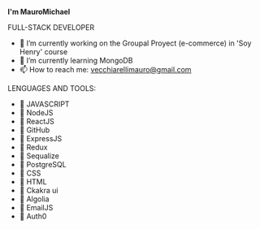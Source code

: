 


**I'm MauroMichael**

FULL-STACK DEVELOPER


- 🔭 I’m currently working on the Groupal Proyect (e-commerce) in 'Soy Henry' course
- 🌱 I’m currently learning MongoDB
- 📫 How to reach me: vecchiarellimauro@gmail.com


LENGUAGES AND TOOLS:

- :1st_place_medal: JAVASCRIPT
- :1st_place_medal: NodeJS
- :1st_place_medal: ReactJS
- :1st_place_medal: GitHub
- :1st_place_medal: ExpressJS
- :1st_place_medal: Redux
- :1st_place_medal: Sequalize
- :1st_place_medal: PostgreSQL
- :1st_place_medal: CSS
- :1st_place_medal: HTML
- :1st_place_medal: Ckakra ui
- :1st_place_medal: Algolia
- :1st_place_medal: EmailJS
- :1st_place_medal: Auth0




